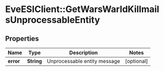 # EveESIClient::GetWarsWarIdKillmailsUnprocessableEntity

## Properties
Name | Type | Description | Notes
------------ | ------------- | ------------- | -------------
**error** | **String** | Unprocessable entity message | [optional] 


